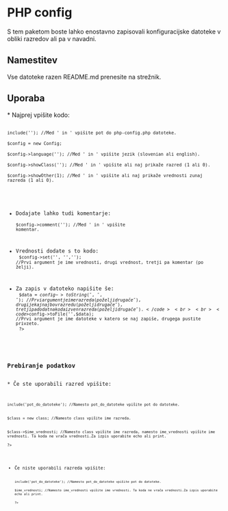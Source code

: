 # PHP config
S tem paketom boste lahko enostavno zapisovali konfiguracijske datoteke v obliki razredov ali pa v navadni.
<h2>Namestitev</h2>
Vse datoteke razen README.md prenesite na strežnik.
<h2>Uporaba</h2>
* Najprej vpišite kodo:<br>
<code><?php </code><br>
<code>include(''); //Med ' in ' vpišite pot do php-config.php datoteke.</code><br>
<code>$config = new Config; </code><br>
<code>$config->language(''); //Med ' in ' vpišite jezik (slovenian ali english).</code><br>
<code>$config->showClass(''); //Med ' in ' vpišite ali naj prikaže razred (1 ali 0).</code><br>
<code>$config->showOther(1); //Med ' in ' vpišite ali naj prikaže vrednosti zunaj razreda (1 ali 0).</code><br>

* Dodajate lahko tudi komentarje:<br>
<code>$config->comment(''); //Med ' in ' vpišite komentar.</code><br>

* Vrednosti dodate s to kodo:<br>
<code>$config->set('', '',''); //Prvi argument je ime vrednosti, drugi vrednost, tretji pa komentar (po želji).</code><br>

* Za zapis v datoteko napišite še:<br>
<code>$data = $config->toString('','',''); //Prvi argument je ime razreda (po želji drugače ''), drugi je kaj naj bo v razredu (po želji drugače ''), tretji pa dodatna koda izven razreda (po želji drugače ''). </code><br>
<br><code>$config->toFile('',$data); //Prvi argument je ime datoteke v katero se naj zapiše, drugega pustite privzeto.</code><br>
<code>?></code><br>


<h3>Prebiranje podatkov</h3>
* Če ste uporabili razred vpišite:<br>
<code><?php</code><br>
<code>include('pot_do_datoteke'); //Namesto pot_do_datoteke vpišite pot do datoteke.</code><br><br>
<code>$class = new class; //Namesto class vpišite ime razreda.</code><br><br>
<code>$class->$ime_vrednosti; //Namesto class vpišite ime razreda, namesto ime_vrednosti vpišite ime vrednosti. Ta koda ne vrača vrednosti.Za izpis uporabite echo ali print.</code><br>
<code>?></code><br>

* Če niste uporabili razreda vpišite:<br>
<code><?php</code><br>
<code>include('pot_do_datoteke'); //Namesto pot_do_datoteke vpišite pot do datoteke.</code><br>
<code>$ime_vrednosti; //Namesto ime_vrednosti vpišite ime vrednosti. Ta koda ne vrača vrednosti.Za izpis uporabite echo ali print.</code><br>
<code>?></code><br>
